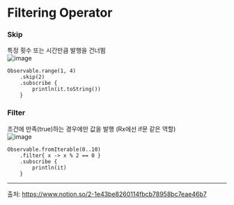 # Filtering Operator
### Skip
특정 횟수 또는 시간만큼 발행을 건너뜀 <br>
![image](https://user-images.githubusercontent.com/91411447/162867879-ea5d0dfa-ed2c-4bf6-9345-545ce97dbf05.png)
```
Observable.range(1, 4)
    .skip(2)
    .subscribe {
        println(it.toString())
    }
```

### Filter
조건에 만족(true)하는 경우에만 값을 발행 (Rx에선 if문 같은 역할) <br>
![image](https://user-images.githubusercontent.com/91411447/162867992-722dc7fc-4c27-4420-890b-edde715b65db.png)
```
Observable.fromIterable(0..10)
    .filter{ x -> x % 2 == 0 }
    .subscribe {
        println(it)
    }
```
***
출처: https://www.notion.so/2-1e43be8260114fbcb78958bc7eae46b7
